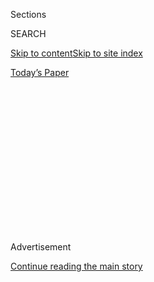 <div id="app">

<div>

<div>

<div>

<div class="NYTAppHideMasthead css-1q2w90k e1suatyy0">

<div class="section css-ui9rw0 e1suatyy2">

<div class="css-eph4ug er09x8g0">

<div class="css-6n7j50">

</div>

<span class="css-1dv1kvn">Sections</span>

<div class="css-10488qs">

<span class="css-1dv1kvn">SEARCH</span>

</div>

[Skip to content](#site-content)[Skip to site
index](#site-index)

</div>

<div class="css-10698na e1huz5gh0">

</div>

</div>

<div id="masthead-bar-one" class="section hasLinks css-15hmgas e1csuq9d3">

<div class="css-uqyvli e1csuq9d0">

</div>

<div class="css-1uqjmks e1csuq9d1">

</div>

<div class="css-9e9ivx">

[](https://myaccount.nytimes3xbfgragh.onion/auth/login?response_type=cookie&client_id=vi)

</div>

<div class="css-1bvtpon e1csuq9d2">

[Today’s
Paper](https://www.nytimes3xbfgragh.onion/section/todayspaper)

</div>

</div>

</div>

</div>

<div data-aria-hidden="false">

<div id="site-content" data-role="main">

<div>

<div class="css-1aor85t" style="opacity:0.000000001;z-index:-1;visibility:hidden">

<div class="css-1hqnpie">

<div class="css-epjblv">

<span class="css-17xtcya">[Opinion](/section/opinion)</span><span class="css-x15j1o">|</span><span class="css-fwqvlz">TikTok
Is Wonderful. I Still Don’t Want It on My
Phone.</span>

</div>

<div class="css-k008qs">

<div class="css-1iwv8en">

<span class="css-18z7m18"></span>

<div>

</div>

</div>

<span class="css-1n6z4y">https://nyti.ms/30icsjT</span>

<div class="css-1705lsu">

<div class="css-4xjgmj">

<div class="css-4skfbu" data-role="toolbar" data-aria-label="Social Media Share buttons, Save button, and Comments Panel with current comment count" data-testid="share-tools">

  - 
  - 
  - 
  - 
    
    <div class="css-6n7j50">
    
    </div>

  - 
  - 

</div>

</div>

</div>

</div>

</div>

</div>

<div class="css-13pd83m">

</div>

<div id="top-wrapper" class="css-1sy8kpn">

<div id="top-slug" class="css-l9onyx">

Advertisement

</div>

[Continue reading the main
story](#after-top)

<div class="ad top-wrapper" style="text-align:center;height:100%;display:block;min-height:250px">

<div id="top" class="place-ad" data-position="top" data-size-key="top">

</div>

</div>

<div id="after-top">

</div>

</div>

<div>

<div class="css-v5btjw etb61u70">

<div class="css-v05ibm etb61u71">

[Opinion](/section/opinion)

</div>

</div>

<div id="sponsor-wrapper" class="css-1hyfx7x">

<div id="sponsor-slug" class="css-19vbshk">

Supported by

</div>

[Continue reading the main
story](#after-sponsor)

<div id="sponsor" class="ad sponsor-wrapper" style="text-align:center;height:100%;display:block">

</div>

<div id="after-sponsor">

</div>

</div>

<div class="css-186x18t">

</div>

<div class="css-1vkm6nb ehdk2mb0">

# TikTok Is Wonderful. I Still Don’t Want It on My Phone.

</div>

There’s good reason to remain skeptical about the Chinese-owned company,
but for now it’s one of the best social media platforms.

<div class="css-18e8msd">

<div class="css-vp77d3 epjyd6m0">

<div class="css-1p10dcb ey68jwv0" data-aria-hidden="true">

![Kara
Swisher](https://static01.graylady3jvrrxbe.onion/images/2018/08/02/opinion/02swisher/02swisher-thumbLarge.png
"Kara Swisher")

</div>

<div class="css-1baulvz">

By <span class="css-1baulvz last-byline" itemprop="name">Kara
Swisher</span>

<div class="css-8atqhb">

Ms. Swisher is a contributing Opinion writer.

</div>

</div>

</div>

  - July 17,
    2020

  - 
    
    <div class="css-4xjgmj">
    
    <div class="css-d8bdto" data-role="toolbar" data-aria-label="Social Media Share buttons, Save button, and Comments Panel with current comment count" data-testid="share-tools">
    
      - 
      - 
      - 
      - 
        
        <div class="css-6n7j50">
        
        </div>
    
      - 
      - 
    
    </div>
    
    </div>

</div>

<div class="css-79elbk" data-testid="photoviewer-wrapper">

<div class="css-z3e15g" data-testid="photoviewer-wrapper-hidden">

</div>

<div class="css-1a48zt4 ehw59r15" data-testid="photoviewer-children">

![<span class="css-16f3y1r e13ogyst0" data-aria-hidden="true">People
making a TikTok dance video on the terrace of their residence in
Hyderabad,
India.</span><span class="css-cnj6d5 e1z0qqy90" itemprop="copyrightHolder"><span class="css-1ly73wi e1tej78p0">Credit...</span><span><span>Noah
Seelam/Agence France-Presse — Getty
Images</span></span></span>](https://static01.graylady3jvrrxbe.onion/images/2020/07/16/opinion/16Swisher/16Swisher-articleLarge-v2.jpg?quality=75&auto=webp&disable=upscale)

</div>

</div>

<div class="css-mdjrty">

[阅读简体中文版](https://cn.nytimes3xbfgragh.onion/opinion/20200720/tiktok-ban-china/ "Read in Simplified Chinese")[閱讀繁體中文版](https://cn.nytimes3xbfgragh.onion/opinion/20200720/tiktok-ban-china/zh-hant/ "Read in Traditional Chinese")

</div>

</div>

<div class="section meteredContent css-1r7ky0e" name="articleBody" itemprop="articleBody">

<div class="css-1fanzo5 StoryBodyCompanionColumn">

<div class="css-53u6y8">

I confess: I have a TikTok-designated burner phone.

The short-video sharing service sucked me in immediately with its
algorithmically perfect cascade of videos that has been designed to
entertain me for forever.

I marvel at how smoothly it works. I am even more gobsmacked by the
creativity on display — by many kinds of people, both professional
entertainers and just regular folks (and not just teenagers).

It is perhaps the best social media — with an emphasis on media —
network to come along in quite a while. Simply put, it is a wonderful
tech product.

Just recently: The shoe-jumping people. The superhero suit-switching
guy. Fabulous lesbian pairs like Madison Bailey and Mariah Linney. The
chai-making-judging stylings of Kevin Wilson, he of the perpetually
raised eyebrow. And of course, the comic Sarah Cooper’s epic and
eviscerating Trump translating.

</div>

</div>

<div class="css-1fanzo5 StoryBodyCompanionColumn">

<div class="css-53u6y8">

TikTok, of course, has many of the problems that plague other social
media platforms: the haters, the liars, the toxic posters. But it is —
for now — one of the better places to spend time online, compared with
other similar services.

</div>

</div>

<div class="css-79elbk" data-testid="photoviewer-wrapper">

<div class="css-z3e15g" data-testid="photoviewer-wrapper-hidden">

</div>

<div class="css-1a48zt4 ehw59r15" data-testid="photoviewer-children">

![<span class="css-16f3y1r e13ogyst0" data-aria-hidden="true">Roommates
who lost their jobs during the pandemic making a TikTok video on their
roof in
Brooklyn.</span><span class="css-cnj6d5 e1z0qqy90" itemprop="copyrightHolder"><span class="css-1ly73wi e1tej78p0">Credit...</span><span>Kirsten
Luce for The New York
Times</span></span>](https://static01.graylady3jvrrxbe.onion/images/2020/07/16/opinion/16Swisher2/merlin_171745821_cc5731ed-e82e-47bb-a740-8814d8681e26-articleLarge.jpg?quality=75&auto=webp&disable=upscale)

</div>

</div>

<div class="css-1fanzo5 StoryBodyCompanionColumn">

<div class="css-53u6y8">

Still, I don’t want TikTok on my main iPhone. The reason is obvious to
most people who have been [paying attention to the
news](https://www.nytimes3xbfgragh.onion/2020/07/15/technology/tiktok-washington-lobbyist.html)
of late: I worry about security and surveillance because TikTok is owned
by a Chinese company (called ByteDance).

In some ways, I feel stupid revving up my Google Pixel to use one app
since there is no proof of nefarious behavior by TikTok. And many
American tech companies whose services live on my mobile phone are,
let’s be honest, data thieves themselves.

But while the efforts by U.S. companies to suck up personal data and
turn it into revenue are ongoing, the many tech firms operating in China
can be influenced and even controlled by the Chinese government. With
quite a lot of confidential information on my phone, I have become extra
wary.

</div>

</div>

<div class="css-1fanzo5 StoryBodyCompanionColumn">

<div class="css-53u6y8">

Let me be clear: I am not faux indignant with a [Mike Pompeo-level of
alarm](https://www.nytimes3xbfgragh.onion/reuters/2020/07/07/business/07reuters-usa-tiktok-china-pompeo.html)
about TikTok. The secretary of state recently made one of this
administration’s typically disingenuous threats that it might move to
ban the app for security reasons, while also referencing actions taken
against other Chinese companies like Huawei and ZTE.

TikTok pushed back, noting after the Pompeo barb that the company has an
American chief executive and hundreds of key leaders based in the United
States.

“We have no higher priority than promoting a safe and secure app
experience for our users,” a TikTok representative said in a statement.
“We have never provided user data to the Chinese government, nor would
we do so if asked.” Though small, with only 35 people on staff, TikTok
has also leaned into significantly upgrading its lobbying forces in
Washington.

That makes sense since the anti-TikTok sentiment is gaining steam in the
capital. Aside from Mr. Pompeo’s bluster, there is a [Republican bill in
Congress pushed by Senator Josh
Hawley](https://www.nytimes3xbfgragh.onion/reuters/2020/07/15/technology/15reuters-usa-legislation-tiktok.html)
to ban the app on federal phones, and many companies have also expressed
worries about its use on corporate phones. There is also a previous and
continuing effort spearheaded by Senator Marco Rubio for the Committee
on Foreign Investment in the United States to look more closely at the
2017 acquisition by ByteDance of Musical.ly, which later became TikTok.

Democrats have also begun to pile on, backing an effort to look into
further violations by TikTok of the Children’s Online Privacy Protection
Act, asking [regulators to
investigate](https://www.nytimes3xbfgragh.onion/reuters/2020/07/07/business/07reuters-tiktok-privacy-children-exclusive.html)whether
the company has since breached [a previous $5.7 million
settlement](https://www.ftc.gov/news-events/press-releases/2019/02/video-social-networking-app-musically-agrees-settle-ftc)with
the Federal Trade Commission over the illegal collection of children’s
personal data.

TikTok is also getting flack abroad, such as a recent move by India in a
sweeping banning of 59 Chinese apps, noting they posed threats to the
country’s “sovereignty and
security.”

</div>

</div>

<div class="css-79elbk" data-testid="photoviewer-wrapper">

<div class="css-z3e15g" data-testid="photoviewer-wrapper-hidden">

</div>

<div class="css-1a48zt4 ehw59r15" data-testid="photoviewer-children">

<div class="css-1xdhyk6 erfvjey0">

<span class="css-1ly73wi e1tej78p0">Image</span>

<div class="css-zjzyr8">

<div data-testid="lazyimage-container" style="height:275.82222222222225px">

</div>

</div>

</div>

<span class="css-16f3y1r e13ogyst0" data-aria-hidden="true">A
pediatrician in Shaoxing, China, recording a TikTok video to provide
information about various
diseases.</span><span class="css-cnj6d5 e1z0qqy90" itemprop="copyrightHolder"><span class="css-1ly73wi e1tej78p0">Credit...</span><span>Costfoto/Barcroft
Media, via Getty Images</span></span>

</div>

</div>

<div class="css-1fanzo5 StoryBodyCompanionColumn">

<div class="css-53u6y8">

The obvious problem for TikTok is a backdrop of heinous digital
surveillance practices by the Chinese government, in its country and
elsewhere, sometimes to quash internal dissent and control its
population, and sometimes to get a leg up on technology by swiping it.
There’s no doubt the Chinese government can control tech firms in China
and has been active in disinformation campaigns on social networks.

</div>

</div>

<div class="css-1fanzo5 StoryBodyCompanionColumn">

<div class="css-53u6y8">

But, aside from the data collection that resulted in the F.T.C.
settlement (a relatively common type of violation), it is still unproven
that TikTok is doing what its detractors are alleging. The company has
been adamant that it stores U.S. user data in the United States, with
back up in Singapore. And then there are complicated tech issues related
to mobile phones, which were best expressed by the tech analyst Ben
Thompson in a recent post on his Stratchery blog: “Banning TikTok
because it is surreptitiously stealing your email doesn’t make technical
sense.”

But he also pointed out that TikTok notes in its privacy policy that “we
may share your information with a parent, subsidiary, or other affiliate
of our corporate group.”

In other words, just because TikTok doesn’t grab your personal
information now does not mean it will not or might not be compelled to
do so in the future. (TikTok says such legal language is standard.)

As for China’s increasingly aggressive application of its
[unconscionable national intelligence
law](https://www.nytimes3xbfgragh.onion/2020/06/28/world/asia/china-hong-kong-national-security-law.html?searchResultPosition=1),
sources with knowledge of the company tell me TikTok is not bound to it
due to its unusual corporate structure. The app, by the way, is
unavailable in China itself.

There are also worries about censorship, since many things have been
disallowed on the app. And, of course, Chinese influence over users.
“The point, though, is not just censorship, but its inverse:
propaganda,” Mr. Thompson wrote. “TikTok’s algorithm, unmoored from the
constraints of your social network or professional content creators, is
free to promote whatever videos it likes, without anyone knowing the
difference.”

He’s right about the concerns and how they will only grow, which is why
TikTok needs to take care, as its popularity explodes, to not fritter
away a good thing.

</div>

</div>

<div class="css-1fanzo5 StoryBodyCompanionColumn">

<div class="css-53u6y8">

There’s one way to make the company’s claims of safety stick. TikTok’s
recent hiring of a well-regarded former Disney executive, Kevin Mayer,
as chief executive is a flashing signal that the company is likely to
spin off of ByteDance as a U.S. company. Going public in America could
mean definitively breaking its chains to the Chinese government — and
perhaps be the best possible answer to the company’s critics. That would
also give TikTok its best shot at becoming a formidable competitor to
Facebook.

That would be a good thing, removing the shadow cast by the Chinese
government and reassuring users like me who wait in anticipation of
Sarah Cooper’s next Trumptastic video.

But until that day, I’m keeping her, the Donald and TikTok on my burner
phone.

</div>

</div>

<div>

</div>

<div class="css-1fanzo5 StoryBodyCompanionColumn">

<div class="css-53u6y8">

*The Times is committed to publishing* [*a diversity of
letters*](https://www.nytimes3xbfgragh.onion/2019/01/31/opinion/letters/letters-to-editor-new-york-times-women.html)
*to the editor. We’d like to hear what you think about this or any of
our articles. Here are some*
[*tips*](https://help.nytimes3xbfgragh.onion/hc/en-us/articles/115014925288-How-to-submit-a-letter-to-the-editor)*.
And here’s our email:*
[*letters@NYTimes.com*](mailto:letters@NYTimes.com)*.*

*Follow The New York Times Opinion section on*
[*Facebook*](https://www.facebookcorewwwi.onion/nytopinion)*,* [*Twitter
(@NYTopinion)*](http://twitter.com/NYTOpinion) *and*
[*Instagram*](https://www.instagram.com/nytopinion/)*, and sign up for
the* [*Opinion Today
newsletter*](http://www.nytimes3xbfgragh.onion/newsletters/opiniontoday/)*.*

</div>

</div>

</div>

<div>

</div>

<div>

</div>

<div>

</div>

<div>

<div id="bottom-wrapper" class="css-1ede5it">

<div id="bottom-slug" class="css-l9onyx">

Advertisement

</div>

[Continue reading the main
story](#after-bottom)

<div id="bottom" class="ad bottom-wrapper" style="text-align:center;height:100%;display:block;min-height:90px">

</div>

<div id="after-bottom">

</div>

</div>

</div>

</div>

</div>

## Site Index

<div>

</div>

## Site Information Navigation

  - [© <span>2020</span> <span>The New York Times
    Company</span>](https://help.nytimes3xbfgragh.onion/hc/en-us/articles/115014792127-Copyright-notice)

<!-- end list -->

  - [NYTCo](https://www.nytco.com/)
  - [Contact
    Us](https://help.nytimes3xbfgragh.onion/hc/en-us/articles/115015385887-Contact-Us)
  - [Work with us](https://www.nytco.com/careers/)
  - [Advertise](https://nytmediakit.com/)
  - [T Brand Studio](http://www.tbrandstudio.com/)
  - [Your Ad
    Choices](https://www.nytimes3xbfgragh.onion/privacy/cookie-policy#how-do-i-manage-trackers)
  - [Privacy](https://www.nytimes3xbfgragh.onion/privacy)
  - [Terms of
    Service](https://help.nytimes3xbfgragh.onion/hc/en-us/articles/115014893428-Terms-of-service)
  - [Terms of
    Sale](https://help.nytimes3xbfgragh.onion/hc/en-us/articles/115014893968-Terms-of-sale)
  - [Site
    Map](https://spiderbites.nytimes3xbfgragh.onion)
  - [Help](https://help.nytimes3xbfgragh.onion/hc/en-us)
  - [Subscriptions](https://www.nytimes3xbfgragh.onion/subscription?campaignId=37WXW)

</div>

</div>

</div>

</div>
